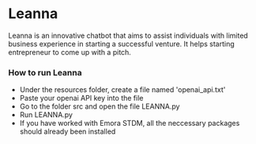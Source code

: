 # Leanna
Leanna is an innovative chatbot that aims to assist individuals with limited business experience in starting a successful venture. It helps starting entrepreneur to come up with a pitch. 

### How to run Leanna
- Under the resources folder, create a file named 'openai_api.txt'
- Paste your openai API key into the file 
- Go to the folder src and open the file LEANNA.py
- Run LEANNA.py
- If you have worked with Emora STDM, all the neccessary packages should already been installed
